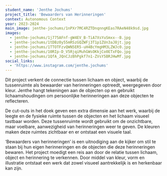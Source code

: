```yaml
---
student_name: 'Jenthe Jochums'
project_title: 'Bewaarders van Herinneringen'
context: Autonomous Context
year: 2023-2024
main_image: jenthe-jochums/1nPXr7MC4RZTDnqnngKEas7RAeN48k9sd.jpg
images:
  - jenthe-jochums/1j775AFnf-gW4EV_B-TiA7XsYuSmxx--B.jpg
  - jenthe-jochums/1tDBz0y55mRSzGQZWFj3T1p1ZUn3aJ8jt.jpg
  - jenthe-jochums/1TTOTFzvQWN5ER5-uH4BcYmgHM3LZWJc0.jpg
  - jenthe-jochums/10RIp-D_V5RjqiMuhGWsOKkjCo0ETxFQo.jpg
  - jenthe-jochums/1QfA_JQnCJzBhPgkf7n1-ZVsY5BRJHwMf.jpg
social_links:
  - 'https://www.instagram.com/jenthe.jochums'
---
```


Dit project verkent de connectie tussen lichaam en object, waarbij de tussenruimte als bewaarder van herinneringen optreedt, weergegeven door kleur. Jenthe hangt tekeningen aan de objecten op en gebruikt lichaamshoudingen om persoonlijke herinneringen aan deze objecten te reflecteren.

De cut-outs in het doek geven een extra dimensie aan het werk, waarbij de leegte en de fysieke ruimte tussen de objecten en het lichaam visueel tastbaar worden. Deze tussenruimte wordt gebruikt om de onzichtbare, maar voelbare, aanwezigheid van herinneringen weer te geven. De kleuren maken deze ruimtes zichtbaar en er ontstaat een visuele taal.

‘Bewaarders van herinneringen’ is een uitnodiging aan de kijker om stil te staan bij hun eigen herinneringen en de objecten die deze herinneringen bewaren. Het project moedigt een reis aan door de relatie tussen lichaam, object en herinnering te verkennen. Door middel van kleur, vorm en illustratie ontstaat een werk dat zowel visueel aantrekkelijk is en herkenbaar kan zijn.
